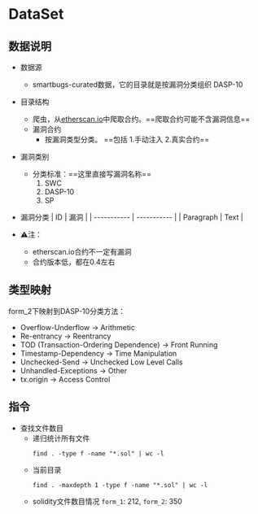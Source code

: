# DataSet
## 数据说明
- 数据源
  - smartbugs-curated数据，它的目录就是按漏洞分类组织 DASP-10

- 目录结构
  - 爬虫，从[etherscan.io](etherscan.io)中爬取合约。==爬取合约可能不含漏洞信息==
  - 漏洞合约
    - 按漏洞类型分类。 ==包括 1.手动注入 2.真实合约==

- 漏洞类别
  - 分类标准：==这里直接写漏洞名称==
    1. SWC 
    2. DASP-10
    3. SP

- 漏洞分类
    | ID          | 漏洞         |
    | ----------- | ----------- |
    | Paragraph   | Text        |

- ⚠️注：
  - etherscan.io合约不一定有漏洞
  - 合约版本低，都在0.4左右

## 类型映射
form_2下映射到DASP-10分类方法：
- Overflow-Underflow -> Arithmetic
- Re-entrancy -> Reentrancy
- TOD (Transaction-Ordering Dependence) -> Front Running
- Timestamp-Dependency -> Time Manipulation
- Unchecked-Send -> Unchecked Low Level Calls
- Unhandled-Exceptions -> Other
- tx.origin -> Access Control

## 指令
- 查找文件数目
  - 递归统计所有文件
    ```
    find . -type f -name "*.sol" | wc -l
    ```
  - 当前目录
    ```
    find . -maxdepth 1 -type f -name "*.sol" | wc -l
    ```
  - solidity文件数目情况
    `form_1`: 212, `form_2`: 350 